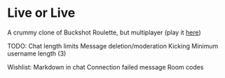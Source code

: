 # Live or Live
A crummy clone of Buckshot Roulette, but multiplayer (play it [here](https://doublef3lix.github.io/LiveOrLive-Client))


TODO:
Chat length limits
Message deletion/moderation
Kicking
Minimum username length (3)


Wishlist:
Markdown in chat
Connection failed message
Room codes